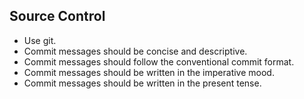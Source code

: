 ## Source Control

- Use git.
- Commit messages should be concise and descriptive.
- Commit messages should follow the conventional commit format.
- Commit messages should be written in the imperative mood.
- Commit messages should be written in the present tense.
